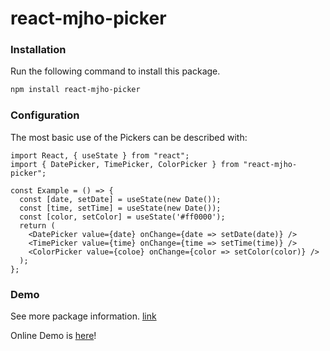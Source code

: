 # react-mjho-picker

### Installation
Run the following command to install this package.

```bash
npm install react-mjho-picker
```

### Configuration
The most basic use of the Pickers can be described with:
```
import React, { useState } from "react";
import { DatePicker, TimePicker, ColorPicker } from "react-mjho-picker";

const Example = () => {
  const [date, setDate] = useState(new Date());
  const [time, setTime] = useState(new Date());
  const [color, setColor] = useState('#ff0000');
  return (
    <DatePicker value={date} onChange={date => setDate(date)} />
    <TimePicker value={time} onChange={time => setTime(time)} />
    <ColorPicker value={coloe} onChange={color => setColor(color)} />
  );
};
```


### Demo

See more package information. [link](https://www.npmjs.com/package/react-mjho-picker)

Online Demo is [here](https://mujungho.github.io/react-pickers/)!


